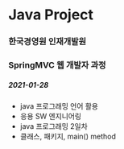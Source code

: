# Java Project
### 한국경영원 인재개발원
### SpringMVC 웹 개발자 과정

##### 2021-01-28

* java 프로그래밍 언어 활용
* 응용 SW 엔지니어링
* java 프로그래밍 2일차
* 클래스, 패키지, main() method